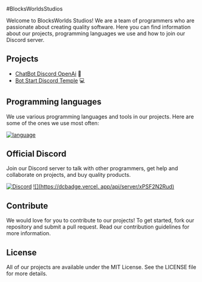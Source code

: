 #BlocksWorldsStudios

Welcome to BlocksWorlds Studios! We are a team of programmers who are passionate about creating quality software. Here you can find information about our projects, programming languages we use and how to join our Discord server.

## Projects

- [ChatBot Discord OpenAi](link-to-project) 🤖
- [Bot Start Discord Temple](link-to-project) 💻

## Programming languages

We use various programming languages and tools in our projects. Here are some of the ones we use most often:

[![language](https://skillicons.dev/icons?i=java,kotlin,nodejs,figma,javascript,python,typescript,git,blender&theme=light)](https://github.com/BlocksWorlds/BlocksWorlds/)

## Official Discord

Join our Discord server to talk with other programmers, get help and collaborate on projects, and buy quality products.

[![Discord](https://skillicons.dev/icons?i=discord&theme=light)](https://github.com/BlocksWorlds/BlocksWorlds/) [![](https://dcbadge.vercel. app/api/server/xPSF2N2Rud)](https://discord.gg/xPSF2N2Rud)


## Contribute

We would love for you to contribute to our projects! To get started, fork our repository and submit a pull request. Read our contribution guidelines for more information.

## License

All of our projects are available under the MIT License. See the LICENSE file for more details.

